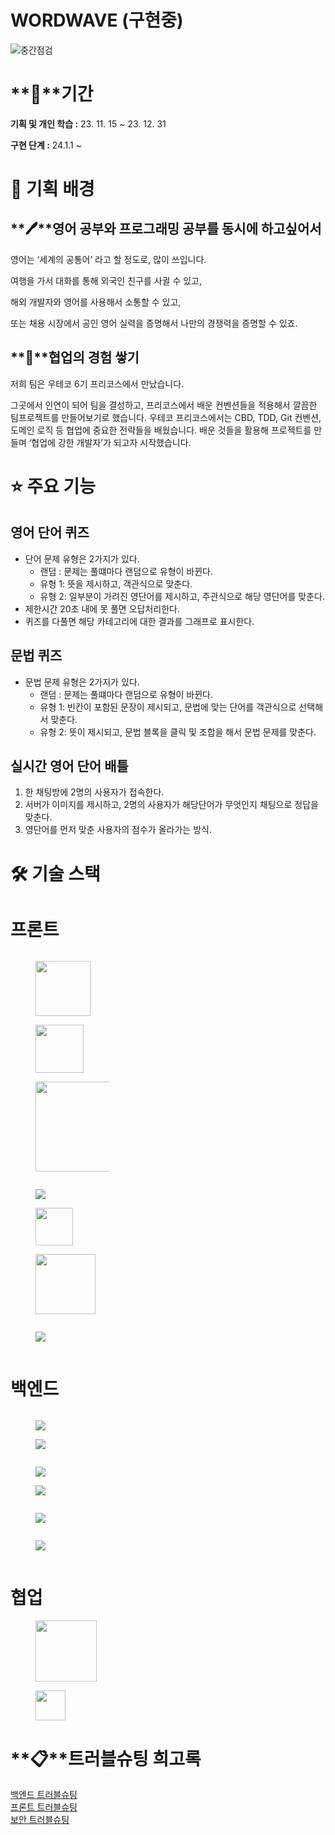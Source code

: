 # WORDWAVE (구현중)
![중간점검](https://github.com/dks044/WORDWAVE/assets/74749417/0cd53517-e5f6-4660-8df9-8e005eeadb75)

# **📅**기간

**기획 및 개인 학습 :** 23. 11. 15 ~ 23. 12. 31 

**구현 단계 :** 24.1.1 ~ 

# **🎯 기획 배경**

## **🖊**영어 공부와 프로그래밍 공부를 동시에 하고싶어서

영어는 ‘세계의 공통어’ 라고 할 정도로, 많이 쓰입니다.

여행을 가서 대화를 통해 외국인 친구를 사귈 수 있고,

해외 개발자와 영어를 사용해서 소통할 수 있고,

또는 채용 시장에서 공인 영어 실력을 증명해서 나만의 경쟁력을 증명할 수 있죠.

## **🏃**협업의 경험 쌓기

저희 팀은 우테코 6기 프리코스에서 만났습니다.

그곳에서 인연이 되어 팀을 결성하고, 프리코스에서 배운 컨벤션들을 적용해서
깔끔한 팀프로젝트를 만들어보기로 했습니다.
우테코 프리코스에서는 CBD, TDD, Git 컨벤션, 도메인 로직 등 협업에 중요한 전략들을 배웠습니다. 배운 것들을 활용해 프로젝트를 만들며 ‘협업에 강한 개발자’가 되고자 시작했습니다.

# **⭐️ 주요 기능**

## 영어 단어 퀴즈

- 단어 문제 유형은 2가지가 있다.
    - 랜덤 : 문제는 풀떄마다 랜덤으로 유형이 바뀐다.
    - 유형 1: 뜻을 제시하고, 객관식으로 맞춘다.
    - 유형 2: 일부분이 가려진 영단어를 제시하고, 주관식으로 해당 영단어를 맞춘다.
- 제한시간 20초 내에 못 풀면 오답처리한다.
- 퀴즈를 다풀면 해당 카테고리에 대한 결과를 그래프로 표시한다.

## 문법 퀴즈

- 문법 문제 유형은 2가지가 있다.
    - 랜덤 : 문제는 풀떄마다 랜덤으로 유형이 바뀐다.
    - 유형 1: 빈칸이 포함된 문장이 제시되고, 문법에 맞는 단어를 객관식으로 선택해서 맞춘다.
    - 유형 2:  뜻이 제시되고, 문법 블록을 클릭 및 조합을 해서 문법 문제를 맞춘다.

## 실시간 영어 단어 배틀

1. 한 채팅방에 2명의 사용자가 접속한다.
2. 서버가 이미지를 제시하고, 2명의 사용자가 해당단어가 무엇인지 채팅으로 정답을 맞춘다.
3. 영단어를 먼저 맞춘 사용자의 점수가 올라가는 방식.

# **🛠️ 기술 스택**
<h1 id="2e12bc84-1a2f-4bf2-83ab-5ba82b4635bd" class="">프론트</h1><div id="b576ee83-2e7b-4c72-838a-c7cbdae8f312" class="column-list"><div id="37bca5c8-3015-459d-8eeb-31e4632166b1" style="width:39.26380368098161%" class="column"><figure id="963cdef7-9fc5-491d-88ec-26ec9db4adff" class="image" style="text-align:left"><a href="https://camo.githubusercontent.com/5e7e215d9ff3a7c2e96d09232c11b2205565c841d1129dd2185ebd967284121f/68747470733a2f2f696d672e736869656c64732e696f2f62616467652f68746d6c352d2532334533344632362e7376673f7374796c653d666f722d7468652d6261646765266c6f676f3d68746d6c35266c6f676f436f6c6f723d7768697465"><img style="width:88px" src="https://camo.githubusercontent.com/5e7e215d9ff3a7c2e96d09232c11b2205565c841d1129dd2185ebd967284121f/68747470733a2f2f696d672e736869656c64732e696f2f62616467652f68746d6c352d2532334533344632362e7376673f7374796c653d666f722d7468652d6261646765266c6f676f3d68746d6c35266c6f676f436f6c6f723d7768697465"/></a></figure><figure id="9b59d8d4-8064-4375-b81d-3b8c78724766" class="image" style="text-align:left"><a href="https://camo.githubusercontent.com/6531a4161596e3d9fdab3d0499a7b7ce5c5c8b568be219f3e9707af042e575d2/68747470733a2f2f696d672e736869656c64732e696f2f62616467652f637373332d2532333135373242362e7376673f7374796c653d666f722d7468652d6261646765266c6f676f3d63737333266c6f676f436f6c6f723d7768697465"><img style="width:77px" src="https://camo.githubusercontent.com/6531a4161596e3d9fdab3d0499a7b7ce5c5c8b568be219f3e9707af042e575d2/68747470733a2f2f696d672e736869656c64732e696f2f62616467652f637373332d2532333135373242362e7376673f7374796c653d666f722d7468652d6261646765266c6f676f3d63737333266c6f676f436f6c6f723d7768697465"/></a></figure><figure id="92a0687f-e156-4b67-8e81-196ad22370fc" class="image"><a href="https://camo.githubusercontent.com/53ec2e58e03ba275d9b3a386abd96a243cf744a1a7121bdf8262fc8ae6ebc335/68747470733a2f2f696d672e736869656c64732e696f2f62616467652f6a6176617363726970742d2532333332333333302e7376673f7374796c653d666f722d7468652d6261646765266c6f676f3d6a617661736372697074266c6f676f436f6c6f723d253233463744463145"><img style="width:144px" src="https://camo.githubusercontent.com/53ec2e58e03ba275d9b3a386abd96a243cf744a1a7121bdf8262fc8ae6ebc335/68747470733a2f2f696d672e736869656c64732e696f2f62616467652f6a6176617363726970742d2532333332333333302e7376673f7374796c653d666f722d7468652d6261646765266c6f676f3d6a617661736372697074266c6f676f436f6c6f723d253233463744463145"/></a></figure></div><div id="4815662b-f210-4b84-9b5e-53b760f756fd" style="width:40.490797546012274%" class="column"><figure id="2d925913-ac9f-4197-9c8b-148eb4233143" class="image"><a href="https://camo.githubusercontent.com/3babc94d778f96441b3a66615fb5ee88c6ed04f174ed49b04df92b071a7d0e80/68747470733a2f2f696d672e736869656c64732e696f2f62616467652f72656163742d2532333230323332612e7376673f7374796c653d666f722d7468652d6261646765266c6f676f3d7265616374266c6f676f436f6c6f723d253233363144414642"><img src="https://camo.githubusercontent.com/3babc94d778f96441b3a66615fb5ee88c6ed04f174ed49b04df92b071a7d0e80/68747470733a2f2f696d672e736869656c64732e696f2f62616467652f72656163742d2532333230323332612e7376673f7374796c653d666f722d7468652d6261646765266c6f676f3d7265616374266c6f676f436f6c6f723d253233363144414642"/></a></figure><figure id="8f846521-c019-4f2b-af96-6d4193a3d04b" class="image" style="text-align:left"><a href="https://camo.githubusercontent.com/4da1605c9c424c73f102b2be0a900d8fc55083441b2eda9964e9307770032fa3/68747470733a2f2f696d672e736869656c64732e696f2f62616467652f5374796c6564636f6d706f6e656e742d4442373039333f7374796c653d666f722d7468652d6261646765266c6f676f3d7374796c6564636f6d706f6e656e7473266c6f676f436f6c6f723d7768697465"><img style="width:60px" src="https://camo.githubusercontent.com/4da1605c9c424c73f102b2be0a900d8fc55083441b2eda9964e9307770032fa3/68747470733a2f2f696d672e736869656c64732e696f2f62616467652f5374796c6564636f6d706f6e656e742d4442373039333f7374796c653d666f722d7468652d6261646765266c6f676f3d7374796c6564636f6d706f6e656e7473266c6f676f436f6c6f723d7768697465"/></a></figure><figure id="891f6859-30e5-4a73-bc05-eb62e3c516af" class="image"><a href="WORDWAVE%20(%E1%84%80%E1%85%AE%E1%84%92%E1%85%A7%E1%86%AB%E1%84%8C%E1%85%AE%E1%86%BC)%20da49925431104687ad541e065bb9d7be/icons8-redux-an-open-source-javascript-library-for-managing-application-state-96.png"><img style="width:96px" src="WORDWAVE%20(%E1%84%80%E1%85%AE%E1%84%92%E1%85%A7%E1%86%AB%E1%84%8C%E1%85%AE%E1%86%BC)%20da49925431104687ad541e065bb9d7be/icons8-redux-an-open-source-javascript-library-for-managing-application-state-96.png"/></a></figure></div><div id="16c66a7a-ecc9-4611-960a-326677b42683" style="width:20.245398773006137%" class="column"><figure id="3b340206-65cc-43c0-87a5-0161a2cde257" class="image"><a href="https://camo.githubusercontent.com/eb158764299635e01f05400dde56b7d3e6d1a147612e349dded5c08b8fa042ed/68747470733a2f2f696d672e736869656c64732e696f2f62616467652f6178696f732d3541323945343f7374796c653d666f722d7468652d6261646765266c6f676f3d6178696f73266c6f676f436f6c6f723d7768697465"><img src="https://camo.githubusercontent.com/eb158764299635e01f05400dde56b7d3e6d1a147612e349dded5c08b8fa042ed/68747470733a2f2f696d672e736869656c64732e696f2f62616467652f6178696f732d3541323945343f7374796c653d666f722d7468652d6261646765266c6f676f3d6178696f73266c6f676f436f6c6f723d7768697465"/></a></figure><p id="0daa3655-2660-4cc9-8efc-5bd1cba5ec6f" class="">
</p></div></div><p id="70f5024f-3d5b-42a1-9ed1-ddfc6e4efd1c" class="">
</p><h1 id="1db19029-8169-484a-a406-d1719d785688" class="">백엔드</h1><div id="ab988fa2-b1d7-4ce8-b458-0446f716603e" class="column-list"><div id="3ac43af0-7489-4f66-bcdf-8239ca6c67d3" style="width:25%" class="column"><figure id="a283ccef-486b-4063-b66c-05db92c77266" class="image"><a href="https://camo.githubusercontent.com/b0648ef7a9b6980ea27c1caaeb06d5c8503dbb4f9b4d9d7ca1df60a5edc14340/68747470733a2f2f696d672e736869656c64732e696f2f62616467652f6a6176612d2532334544384230302e7376673f7374796c653d666f722d7468652d6261646765266c6f676f3d6f70656e6a646b266c6f676f436f6c6f723d7768697465"><img src="https://camo.githubusercontent.com/b0648ef7a9b6980ea27c1caaeb06d5c8503dbb4f9b4d9d7ca1df60a5edc14340/68747470733a2f2f696d672e736869656c64732e696f2f62616467652f6a6176612d2532334544384230302e7376673f7374796c653d666f722d7468652d6261646765266c6f676f3d6f70656e6a646b266c6f676f436f6c6f723d7768697465"/></a></figure><figure id="2d97b466-2fa1-4ba1-b053-3e2b85005e74" class="image"><a href="https://camo.githubusercontent.com/aac74ca85b21ed1ff4fa88dda8712fce9cddbf786bdf807231e6179f70003ac5/68747470733a2f2f696d672e736869656c64732e696f2f62616467652f4a57542d626c61636b3f7374796c653d666f722d7468652d6261646765266c6f676f3d4a534f4e253230776562253230746f6b656e73"><img src="https://camo.githubusercontent.com/aac74ca85b21ed1ff4fa88dda8712fce9cddbf786bdf807231e6179f70003ac5/68747470733a2f2f696d672e736869656c64732e696f2f62616467652f4a57542d626c61636b3f7374796c653d666f722d7468652d6261646765266c6f676f3d4a534f4e253230776562253230746f6b656e73"/></a></figure></div><div id="a52e9383-b755-4cee-843b-13687826a2af" style="width:25%" class="column"><figure id="1e05e319-e272-4194-bcf9-4baf6570f82b" class="image"><a href="https://camo.githubusercontent.com/42dd3f9f9345fb4a3e1a24d0483c62ac853b227b6bec314dbd09aa0d9edc9671/68747470733a2f2f696d672e736869656c64732e696f2f62616467652f737072696e67626f6f742d3644423333463f7374796c653d666f722d7468652d6261646765266c6f676f3d737072696e67626f6f74266c6f676f436f6c6f723d7768697465"><img src="https://camo.githubusercontent.com/42dd3f9f9345fb4a3e1a24d0483c62ac853b227b6bec314dbd09aa0d9edc9671/68747470733a2f2f696d672e736869656c64732e696f2f62616467652f737072696e67626f6f742d3644423333463f7374796c653d666f722d7468652d6261646765266c6f676f3d737072696e67626f6f74266c6f676f436f6c6f723d7768697465"/></a></figure><figure id="f6646dbf-3f2c-45fd-a917-cbcee1e99a00" class="image"><a href="https://camo.githubusercontent.com/73e403d49e115d16cfca0f675bd93fad1aaf60b3b2e2cb6938b7aad13abc9b09/68747470733a2f2f696d672e736869656c64732e696f2f62616467652f737072696e6773656375726974792d3644423333463f7374796c653d666f722d7468652d6261646765266c6f676f3d737072696e677365637572697479266c6f676f436f6c6f723d7768697465"><img src="https://camo.githubusercontent.com/73e403d49e115d16cfca0f675bd93fad1aaf60b3b2e2cb6938b7aad13abc9b09/68747470733a2f2f696d672e736869656c64732e696f2f62616467652f737072696e6773656375726974792d3644423333463f7374796c653d666f722d7468652d6261646765266c6f676f3d737072696e677365637572697479266c6f676f436f6c6f723d7768697465"/></a></figure></div><div id="0efa4b15-f48a-403c-9c2c-4018483aa49b" style="width:25%" class="column"><figure id="dcd44a8c-3674-468f-8008-a9aa729ad100" class="image"><a href="https://camo.githubusercontent.com/92e843af63a4c5e2f893e9e1d2ed37f768c5a74315c8af46b16fe8661929266b/68747470733a2f2f696d672e736869656c64732e696f2f62616467652f616d617a6f6e6563322d4646393930303f7374796c653d666f722d7468652d6261646765266c6f676f3d616d617a6f6e656332266c6f676f436f6c6f723d7768697465"><img src="https://camo.githubusercontent.com/92e843af63a4c5e2f893e9e1d2ed37f768c5a74315c8af46b16fe8661929266b/68747470733a2f2f696d672e736869656c64732e696f2f62616467652f616d617a6f6e6563322d4646393930303f7374796c653d666f722d7468652d6261646765266c6f676f3d616d617a6f6e656332266c6f676f436f6c6f723d7768697465"/></a></figure></div><div id="5cdcbfd8-8f5f-4a10-9a9f-b72518b405a1" style="width:25%" class="column"><figure id="880f10c0-0f38-4f52-8dd2-25e1d73cfb36" class="image"><a href="https://camo.githubusercontent.com/d61eb16e74c265915596a84a51d5b50229367ad16915ca42da51f1a021bb3750/68747470733a2f2f696d672e736869656c64732e696f2f62616467652f6d7973716c2d3434373941313f7374796c653d666f722d7468652d6261646765266c6f676f3d6d7973716c266c6f676f436f6c6f723d7768697465"><img src="https://camo.githubusercontent.com/d61eb16e74c265915596a84a51d5b50229367ad16915ca42da51f1a021bb3750/68747470733a2f2f696d672e736869656c64732e696f2f62616467652f6d7973716c2d3434373941313f7374796c653d666f722d7468652d6261646765266c6f676f3d6d7973716c266c6f676f436f6c6f723d7768697465"/></a></figure></div></div><p id="0b414c74-8bc9-4a12-8581-95c09070a4e8" class="">
</p><h1 id="b300e9b1-2877-4507-9778-cd3c5205f635" class="">
협업</h1><figure id="50ee365d-70ce-4675-86d2-5ec03ba9574d" class="image" style="text-align:left"><a href="WORDWAVE%20(%E1%84%80%E1%85%AE%E1%84%92%E1%85%A7%E1%86%AB%E1%84%8C%E1%85%AE%E1%86%BC)%20da49925431104687ad541e065bb9d7be/Untitled.png"><img style="width:98px" src="WORDWAVE%20(%E1%84%80%E1%85%AE%E1%84%92%E1%85%A7%E1%86%AB%E1%84%8C%E1%85%AE%E1%86%BC)%20da49925431104687ad541e065bb9d7be/Untitled.png"/></a></figure><figure id="80955660-c81a-4cdb-8024-ae8e6289f897" class="image" style="text-align:left"><a href="WORDWAVE%20(%E1%84%80%E1%85%AE%E1%84%92%E1%85%A7%E1%86%AB%E1%84%8C%E1%85%AE%E1%86%BC)%20da49925431104687ad541e065bb9d7be/Untitled%201.png"><img style="width:48px" src="WORDWAVE%20(%E1%84%80%E1%85%AE%E1%84%92%E1%85%A7%E1%86%AB%E1%84%8C%E1%85%AE%E1%86%BC)%20da49925431104687ad541e065bb9d7be/Untitled%201.png"/></a></figure><p id="5e3cca99-b06a-48d0-99ef-e12f03ff380a" class="">
</p><p id="b4a212da-ac95-40bb-ab31-137ab5ad3793" class="">
</p><p id="b8a512d5-d899-446e-95f9-f86d88f1c1cf" class="">
</p><h1 id="fb832a98-ebfe-4d1e-8ece-82c06665a519" class="">

# **📋**트러블슈팅 희고록

[백엔드 트러블슈팅](https://storm-wormhole-609.notion.site/fc10406a146d436c907531ca4e276e07)   
[프론트 트러블슈팅](https://storm-wormhole-609.notion.site/74f729e1799c46b4ac20476c78b3ded1)   
[보안 트러블슈팅](https://storm-wormhole-609.notion.site/b64b79f8c9c04ac39881e1c258bf0c1d)
